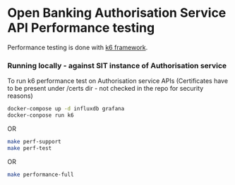 # Open Banking Authorisation Service API Performance testing

Performance testing is done with [k6 framework](https://docs.k6.io/).

### Running locally - against SIT instance of Authorisation service

To run k6 performance test on Authorisation service APIs (Certificates have to be present under /certs dir - not checked in the repo for security reasons)

```bash
docker-compose up -d influxdb grafana
docker-conpose run k6
```

OR

```bash
make perf-support
make perf-test
```

OR

```bash
make performance-full
```
